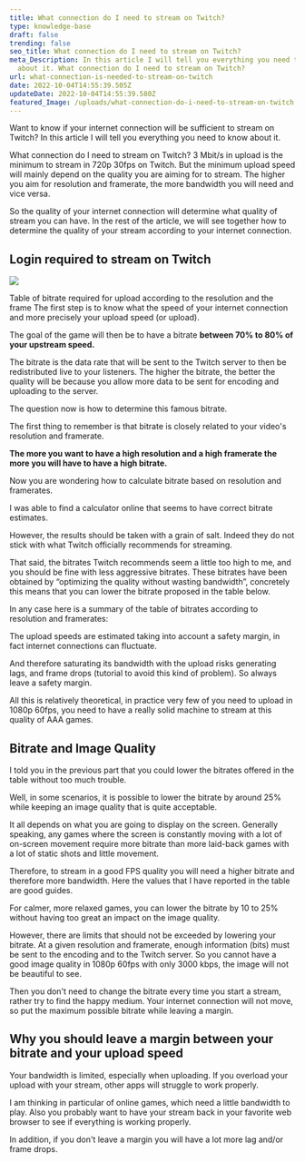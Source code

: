 ```yaml
---
title: What connection do I need to stream on Twitch?
type: knowledge-base
draft: false
trending: false
seo_title: What connection do I need to stream on Twitch?
meta_Description: In this article I will tell you everything you need to know
  about it. What connection do I need to stream on Twitch?
url: what-connection-is-needed-to-stream-on-twitch
date: 2022-10-04T14:55:39.505Z
updateDate: 2022-10-04T14:55:39.580Z
featured_Image: /uploads/what-connection-do-i-need-to-stream-on-twitch.jpg
---
```

Want to know if your internet connection will be sufficient to stream on Twitch? In this article I will tell you everything you need to know about it.

What connection do I need to stream on Twitch? 3 Mbit/s in upload is the minimum to stream in 720p 30fps on Twitch. But the minimum upload speed will mainly depend on the quality you are aiming for to stream. The higher you aim for resolution and framerate, the more bandwidth you will need and vice versa.

So the quality of your internet connection will determine what quality of stream you can have. In the rest of the article, we will see together how to determine the quality of your stream according to your internet connection.

## Login required to stream on Twitch

![](/uploads/login-required-to-stream-on-twitch.jpg)

Table of bitrate required for upload according to the resolution and the frame
The first step is to know what the speed of your internet connection and more precisely your upload speed (or upload).

The goal of the game will then be to have a bitrate **between 70% to 80% of your upstream speed.**

The bitrate is the data rate that will be sent to the Twitch server to then be redistributed live to your listeners. The higher the bitrate, the better the quality will be because you allow more data to be sent for encoding and uploading to the server.

The question now is how to determine this famous bitrate.

The first thing to remember is that bitrate is closely related to your video's resolution and framerate.

**The more you want to have a high resolution and a high framerate the more you will have to have a high bitrate.**

Now you are wondering how to calculate bitrate based on resolution and framerates.

I was able to find a calculator online that seems to have correct bitrate estimates.

However, the results should be taken with a grain of salt. Indeed they do not stick with what Twitch officially recommends for streaming.

That said, the bitrates Twitch recommends seem a little too high to me, and you should be fine with less aggressive bitrates. These bitrates have been obtained by “optimizing the quality without wasting bandwidth”, concretely this means that you can lower the bitrate proposed in the table below.

In any case here is a summary of the table of bitrates according to resolution and framerates:

The upload speeds are estimated taking into account a safety margin, in fact internet connections can fluctuate.

And therefore saturating its bandwidth with the upload risks generating lags, and frame drops (tutorial to avoid this kind of problem). So always leave a safety margin.

All this is relatively theoretical, in practice very few of you need to upload in 1080p 60fps, you need to have a really solid machine to stream at this quality of AAA games.

## Bitrate and Image Quality

I told you in the previous part that you could lower the bitrates offered in the table without too much trouble.

Well, in some scenarios, it is possible to lower the bitrate by around 25% while keeping an image quality that is quite acceptable.

It all depends on what you are going to display on the screen. Generally speaking, any games where the screen is constantly moving with a lot of on-screen movement require more bitrate than more laid-back games with a lot of static shots and little movement.

Therefore, to stream in a good FPS quality you will need a higher bitrate and therefore more bandwidth. Here the values ​​that I have reported in the table are good guides.

For calmer, more relaxed games, you can lower the bitrate by 10 to 25% without having too great an impact on the image quality.

However, there are limits that should not be exceeded by lowering your bitrate. At a given resolution and framerate, enough information (bits) must be sent to the encoding and to the Twitch server. So you cannot have a good image quality in 1080p 60fps with only 3000 kbps, the image will not be beautiful to see.

Then you don't need to change the bitrate every time you start a stream, rather try to find the happy medium. Your internet connection will not move, so put the maximum possible bitrate while leaving a margin.

## Why you should leave a margin between your bitrate and your upload speed

Your bandwidth is limited, especially when uploading. If you overload your upload with your stream, other apps will struggle to work properly.

I am thinking in particular of online games, which need a little bandwidth to play. Also you probably want to have your stream back in your favorite web browser to see if everything is working properly.

In addition, if you don't leave a margin you will have a lot more lag and/or frame drops.